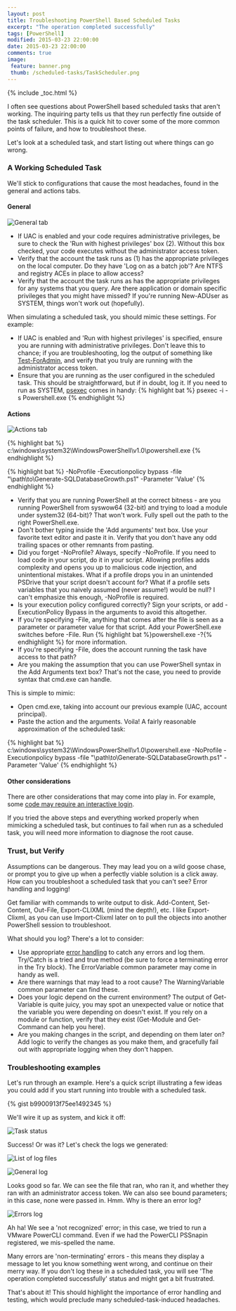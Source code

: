 ```yaml
---
layout: post
title: Troubleshooting PowerShell Based Scheduled Tasks
excerpt: "The operation completed successfully"
tags: [PowerShell]
modified: 2015-03-23 22:00:00
date: 2015-03-23 22:00:00
comments: true
image:
 feature: banner.png
 thumb: /scheduled-tasks/TaskScheduler.png
---
```

{% include _toc.html %}

I often see questions about PowerShell based scheduled tasks that aren't working. The inquiring party tells us that they run perfectly fine outside of the task scheduler. This is a quick hit to cover some of the more common points of failure, and how to troubleshoot these.

Let's look at a scheduled task, and start listing out where things can go wrong.

### A Working Scheduled Task

We'll stick to configurations that cause the most headaches, found in the general and actions tabs.

#### General

![General tab](/images/scheduled-tasks/OverviewGeneral.png)

* If UAC is enabled and your code requires administrative privileges, be sure to check the 'Run with highest privileges' box (2). Without this box checked, your code executes without the administrator access token.
* Verify that the account the task runs as (1) has the appropriate privileges on the local computer. Do they have 'Log on as a batch job'? Are NTFS and registry ACEs in place to allow access?
* Verify that the account the task runs as has the appropriate privileges for any systems that you query. Are there application or domain specific privileges that you might have missed? If you're running New-ADUser as SYSTEM, things won't work out (hopefully).

When simulating a scheduled task, you should mimic these settings. For example:

* If UAC is enabled and 'Run with highest privileges' is specified, ensure you are running with administrative privileges. Don't leave this to chance; if you are troubleshooting, log the output of something like [Test-ForAdmin](https://gallery.technet.microsoft.com/scriptcenter/Test-ForAdmin-Verify-75d84aba), and verify that you truly are running with the administrator access token.
* Ensure that you are running as the user configured in the scheduled task. This should be straightforward, but if in doubt, log it. If you need to run as SYSTEM, [psexec](https://technet.microsoft.com/en-us/sysinternals/bb897553.aspx) comes in handy: {% highlight bat %} psexec -i -s Powershell.exe {% endhighlight %}

#### Actions

![Actions tab](/images/scheduled-tasks/OverviewGeneral.png)

{% highlight bat %} c:\windows\system32\WindowsPowerShell\v1.0\powershell.exe {% endhighlight %}

{% highlight bat %} -NoProfile -Executionpolicy bypass -file "\\path\to\Generate-SQLDatabaseGrowth.ps1" -Parameter 'Value' {% endhighlight %}

* Verify that you are running PowerShell at the correct bitness - are you running PowerShell from syswow64 (32-bit) and trying to load a module under system32 (64-bit)? That won't work. Fully spell out the path to the right PowerShell.exe.
* Don't bother typing inside the 'Add arguments' text box. Use your favorite text editor and paste it in. Verify that you don't have any odd trailing spaces or other remnants from pasting.
* Did you forget -NoProfile? Always, specify -NoProfile. If you need to load code in your script, do it in your script. Allowing profiles adds complexity and opens you up to malicious code injection, and unintentional mistakes. What if a profile drops you in an unintended PSDrive that your script doesn't account for? What if a profile sets variables that you naively assumed (never assume!) would be null? I can't emphasize this enough, -NoProfile is required.
* Is your execution policy configured correctly? Sign your scripts, or add -ExecutionPolicy Bypass in the arguments to avoid this altogether.
* If you're specifying -File, anything that comes after the file is seen as a parameter or parameter value for that script. Add your PowerShell.exe switches before -File. Run {% highlight bat %}powershell.exe -?{% endhighlight %} for more information.
* If you're specifying -File, does the account running the task have access to that path?
* Are you making the assumption that you can use PowerShell syntax in the Add Arguments text box? That's not the case, you need to provide syntax that cmd.exe can handle.

This is simple to mimic:

* Open cmd.exe, taking into account our previous example (UAC, account principal).
* Paste the action and the arguments. Voila! A fairly reasonable approximation of the scheduled task:

{% highlight bat %}
c:\windows\system32\WindowsPowerShell\v1.0\powershell.exe -NoProfile -Executionpolicy bypass -file "\\path\to\Generate-SQLDatabaseGrowth.ps1" -Parameter 'Value'
{% endhighlight %}

#### Other considerations

There are other considerations that may come into play in. For example, some [code may require an interactive login](https://social.technet.microsoft.com/Forums/windowsserver/en-US/aede572b-4c1f-4729-bc9d-899fed5fad02/run-powershell-script-as-scheduled-task-that-uses-excel-com-object?forum=winserverpowershell).

If you tried the above steps and everything worked properly when mimicking a scheduled task, but continues to fail when run as a scheduled task, you will need more information to diagnose the root cause.

### Trust, but Verify

Assumptions can be dangerous. They may lead you on a wild goose chase, or prompt you to give up when a perfectly viable solution is a click away. How can you troubleshoot a scheduled task that you can't see? Error handling and logging!

Get familiar with commands to write output to disk. Add-Content, Set-Content, Out-File, Export-CLIXML (mind the depth!), etc. I like Export-Clixml, as you can use Import-Clixml later on to pull the objects into another PowerShell session to troubleshoot.

What should you log? There's a lot to consider:

* Use appropriate [error handling](https://www.penflip.com/powershellorg/the-big-book-of-powershell-error-handling) to catch any errors and log them. Try/Catch is a tried and true method (be sure to force a terminating error in the Try block). The ErrorVariable common parameter may come in handy as well.
* Are there warnings that may lead to a root cause? The WarningVariable common parameter can find these.
* Does your logic depend on the current environment? The output of Get-Variable is quite juicy, you may spot an unexpected value or notice that the variable you were depending on doesn't exist. If you rely on a module or function, verify that they exist (Get-Module and Get-Command can help you here).
* Are you making changes in the script, and depending on them later on? Add logic to verify the changes as you make them, and gracefully fail out with appropriate logging when they don't happen.

### Troubleshooting examples

Let's run through an example. Here's a quick script illustrating a few ideas you could add if you start running into trouble with a scheduled task.

{% gist b9900913f75ee1492345 %}

We'll wire it up as system, and kick it off:

![Task status](/images/scheduled-tasks/TaskStatus.png)

Success! Or was it? Let's check the logs we generated:

![List of log files](/images/scheduled-tasks/Logs.png)

![General log](/images/scheduled-tasks/LogGeneral.png)

Looks good so far. We can see the file that ran, who ran it, and whether they ran with an administrator access token. We can also see bound parameters; in this case, none were passed in. Hmm. Why is there an error log?

![Errors log](/images/scheduled-tasks/LogErrors.png)

Ah ha! We see a 'not recognized' error; in this case, we tried to run a VMware PowerCLI command. Even if we had the PowerCLI PSSnapin registered, we mis-spelled the name.

Many errors are 'non-terminating' errors - this means they display a message to let you know something went wrong, and continue on their merry way. If you don't log these in a scheduled task, you will see 'The operation completed successfully' status and might get a bit frustrated.

That's about it! This should highlight the importance of error handling and testing, which would preclude many scheduled-task-induced headaches.
